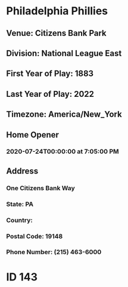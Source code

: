 # Philadelphia Phillies
## Venue: Citizens Bank Park
## Division: National League East
## First Year of Play: 1883
## Last Year of Play: 2022
## Timezone: America/New_York
## Home Opener
### 2020-07-24T00:00:00 at 7:05:00 PM
## Address
### One Citizens Bank Way
### State: PA
### Country: 
### Postal Code: 19148
### Phone Number: (215) 463-6000
# ID 143